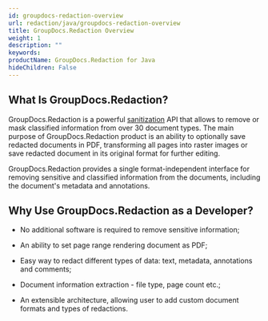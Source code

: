 ```yaml
---
id: groupdocs-redaction-overview
url: redaction/java/groupdocs-redaction-overview
title: GroupDocs.Redaction Overview
weight: 1
description: ""
keywords: 
productName: GroupDocs.Redaction for Java
hideChildren: False
---
```

## What Is GroupDocs.Redaction?

GroupDocs.Redaction is a powerful [sanitization](https://en.wikipedia.org/wiki/Sanitization_(classified_information)) API that allows to remove or mask classified information from over 30 document types. The main purpose of GroupDocs.Redaction product is an ability to optionally save redacted documents in PDF, transforming all pages into raster images or save redacted document in its original format for further editing.

GroupDocs.Redaction provides a single format-independent interface for removing sensitive and classified information from the documents, including the document's metadata and annotations.

## Why Use GroupDocs.Redaction as a Developer?

*   No additional software is required to remove sensitive information;
    
*   An ability to set page range rendering document as PDF;
    
*   Easy way to redact different types of data: text, metadata, annotations and comments;
    
*   Document information extraction - file type, page count etc.;
    
*   An extensible architecture, allowing user to add custom document formats and types of redactions.
